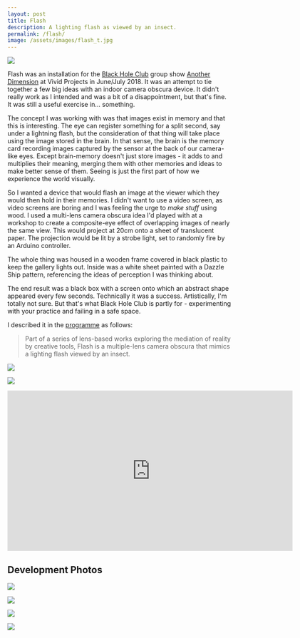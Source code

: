 ```yaml
---
layout: post
title: Flash
description: A lighting flash as viewed by an insect.
permalink: /flash/
image: /assets/images/flash_t.jpg
---
```


![](http://art.peteashton.com/assets/images/flash_before_after.jpg)

Flash was an installation for the [Black Hole Club](http://www.blackholeclub.com) group show [Another Dimension](http://www.vividprojects.org.uk/programme/another-dimension/) at Vivid Projects in June/July 2018. It was an attempt to tie together a few big ideas with an indoor camera obscura device. It didn't really work as I intended and was a bit of a disappointment, but that's fine. It was still a useful exercise in... something. 

The concept I was working with was that images exist in memory and that this is interesting. The eye can register something for a split second, say under a lightning flash, but the consideration of that thing will take place using the image stored in the brain. In that sense, the brain is the memory card recording images captured by the sensor at the back of our camera-like eyes. Except brain-memory doesn't just store images - it adds to and multiplies their meaning, merging them with other memories and ideas to make better sense of them. Seeing is just the first part of how we experience the world visually. 

So I wanted a device that would flash an image at the viewer which they would then hold in their memories. I didn't want to use a video screen, as video screens are boring and I was feeling the urge to *make stuff* using wood. I used a multi-lens camera obscura idea I'd played with at a workshop to create a composite-eye effect of overlapping images of nearly the same view. This would project at 20cm onto a sheet of translucent paper. The projection would be lit by a strobe light, set to randomly fire by an Arduino controller.

The whole thing was housed in a wooden frame covered in black plastic to keep the gallery lights out. Inside was a white sheet painted with a Dazzle Ship pattern, referencing the ideas of perception I was thinking about. 

The end result was a black box with a screen onto which an abstract shape appeared every few seconds. Technically it was a success. Artistically, I'm totally not sure. But that's what Black Hole Club is partly for - experimenting with your practice and failing in a safe space. 

I described it in the [programme](https://www.dropbox.com/s/2ur8y41gu6m454n/BHC_Another_Dimension_programme.pdf?dl=0) as follows: 

> Part of a series of lens-based works exploring the mediation of reality by creative tools, Flash is a multiple-lens camera obscura that mimics a lighting flash viewed by an insect.

![](http://art.peteashton.com/assets/images/flash-1.jpg)

![](http://art.peteashton.com/assets/images/flash-2.jpg)

<iframe src="https://player.vimeo.com/video/351920267?loop=1" width="640" height="360" frameborder="0" allow="autoplay; fullscreen" allowfullscreen></iframe>

## Development Photos

![](http://art.peteashton.com/assets/images/flash_dev_1.jpg)

![](http://art.peteashton.com/assets/images/flash_dev_2.jpg)

![](http://art.peteashton.com/assets/images/flash_dev_3.jpg)

![](http://art.peteashton.com/assets/images/flash_dev_4.jpg)

